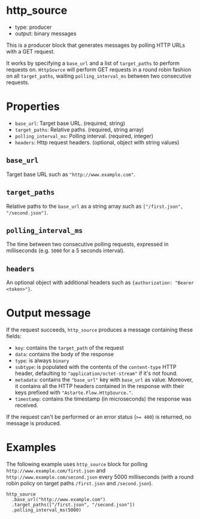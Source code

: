 # http_source

* type: producer
* output: binary messages

This is a producer block that generates messages by polling HTTP URLs with a GET request.

It works by specifying a `base_url` and a list of `target_paths` to perform requests on.
`HttpSource` will perform GET requests in a round robin fashion on all `target_paths`, waiting
`polling_interval_ms` between two consecutive requests.

# Properties

* `base_url`: Target base URL. (required, string)
* `target_paths`: Relative paths. (required, string array)
* `polling_interval_ms`: Polling interval. (required, integer)
* `headers`: Http request headers. (optional, object with string values)

## `base_url`

Target base URL such as `"http://www.example.com"`.

## `target_paths`

Relative paths to the `base_url` as a string array such as `["/first.json", "/second.json"]`.

## `polling_interval_ms`

The time between two consecutive polling requests, expressed in milliseconds (e.g. `5000` for a 5 seconds interval).

## `headers`

An optional object with additional headers such as `{authorization: "Bearer <token>"}`.

# Output message

If the request succeeds, `http_source` produces a message containing these fields:

* `key`: contains the `target_path` of the request
* `data`: contains the body of the response
* `type`: is always `binary`
* `subtype`: is populated with the contents of the `content-type` HTTP header, defaulting
  to `"application/octet-stream"` if it's not found.
* `metadata`: contains the `"base_url"` key with `base_url` as value. Moreover, it contains all the
  HTTP headers contained in the response with their keys prefixed with `"Astarte.Flow.HttpSource."`.
* `timestamp`: contains the timestamp (in microseconds) the response was received.

If the request can't be performed or an error status (`>= 400`) is returned, no message is
produced.

# Examples

The following example uses `http_source` block for polling `http://www.example.com/first.json` and
`http://www.example.com/second.json` every 5000 milliseconds (with a round robin policy on target
paths `/first.json` and `/second.json`).

```
http_source
  .base_url("http://www.example.com")
  .target_paths(["/first.json", "/second.json"])
  .polling_interval_ms(5000)
```
